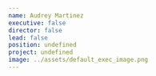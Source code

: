```yaml
---
name: Audrey Martinez
executive: false
director: false
lead: false
position: undefined
project: undefined
image: ../assets/default_exec_image.png
---
```

